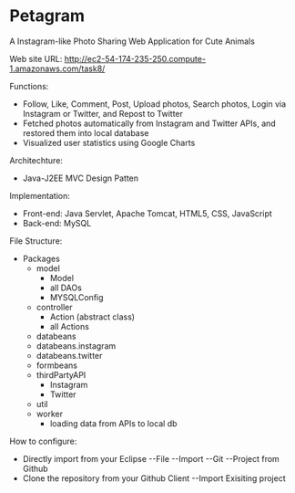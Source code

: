 # Petagram
A Instagram-like Photo Sharing Web Application for Cute Animals

Web site URL: 
http://ec2-54-174-235-250.compute-1.amazonaws.com/task8/

Functions: 
  - Follow, Like, Comment, Post, Upload photos, Search photos, Login via Instagram or Twitter, and Repost to Twitter
  - Fetched photos automatically from Instagram and Twitter APIs, and restored them into local database
  - Visualized user statistics using Google Charts

Architechture:
  - Java-J2EE MVC Design Patten

Implementation:
  - Front-end: Java Servlet, Apache Tomcat, HTML5, CSS, JavaScript
  - Back-end: MySQL

File Structure: 
  - Packages
    - model
      - Model
      - all DAOs
      - MYSQLConfig
    - controller
      - Action (abstract class)
      - all Actions
    - databeans
    - databeans.instagram
    - databeans.twitter
    - formbeans
    - thirdPartyAPI
      - Instagram
      - Twitter
    - util
    - worker
      - loading data from APIs to local db

How to configure: 
  - Directly import from your Eclipse 
    --File
      --Import
        --Git
          --Project from Github
  - Clone the repository from your Github Client
      --Import Exisiting project
